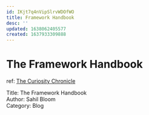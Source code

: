 ```yaml
---
id: IKjt7q4nVipSlrvWDOfWO
title: Framework Handbook
desc: ''
updated: 1638062405577
created: 1637933309888
---
```

# The Framework Handbook

ref: [The Curiosity Chronicle](https://sahilbloom.substack.com/p/the-framework-handbook)

Title: The Framework Handbook  
Author: Sahil Bloom  
Category: Blog